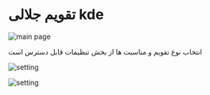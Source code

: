 # تقویم جلالی kde
![main page](https://s33.picofile.com/file/8483396242/Screenshot_20250314_161422.png)


انتخاب نوع تقویم و مناسبت ها از بخش تنظیمات قابل دسترس است 

![setting](https://s33.picofile.com/file/8483371100/Screenshot_20250312_141334.png)

![setting](https://s33.picofile.com/file/8483371192/Screenshot_20250312_153049.png)

